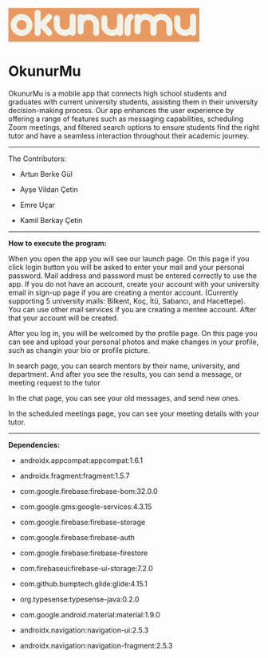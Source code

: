 ![image](app/src/main/res/drawable/okunur_mu.png)
# OkunurMu
OkunurMu is a mobile app that connects high school students and graduates with current university students, assisting them in their university decision-making process. Our app enhances the user experience by offering a range of features such as messaging capabilities, scheduling Zoom meetings, and filtered search options to ensure students find the right tutor and have a seamless interaction throughout their academic journey.

-------
The Contributors:
- Artun Berke Gül 

- Ayşe Vildan Çetin

- Emre Uçar

- Kamil Berkay Çetin
-------

**How to execute the program:**

When you open the app you will see our launch page. On this page if you click login button you will be asked to enter your mail and your personal password. Mail address and password must be entered correctly to use the app.
If you do not have an account, create your account with your university email in sign-up page if you are creating a mentor account. (Currently supporting 5 university mails: Bilkent, Koç, İtü, Sabancı, and Hacettepe). You can use other mail services if you are creating a mentee account. After that your account will be created.

After you log in, you will be welcomed by the profile page. On this page you can see and upload your personal photos and make changes in your profile, such as changin your bio or profile picture. 

In search page, you can search mentors by their name, university, and department. And after you see the results, you can send a message, or meeting request to the tutor

In the chat page, you can see your old messages, and send new ones.

In the scheduled meetings page, you can see your meeting details with your tutor.


-------
**Dependencies:**

- androidx.appcompat:appcompat:1.6.1

- androidx.fragment:fragment:1.5.7

- com.google.firebase:firebase-bom:32.0.0

- com.google.gms:google-services:4.3.15

- com.google.firebase:firebase-storage

- com.google.firebase:firebase-auth

- com.google.firebase:firebase-firestore

- com.firebaseui:firebase-ui-storage:7.2.0

- com.github.bumptech.glide:glide:4.15.1

- org.typesense:typesense-java:0.2.0
- com.google.android.material:material:1.9.0
- androidx.navigation:navigation-ui:2.5.3
- androidx.navigation:navigation-fragment:2.5.3
